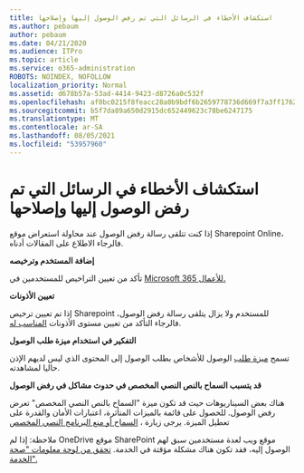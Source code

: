 ```yaml
---
title: استكشاف الأخطاء في الرسائل التي تم رفض الوصول إليها وإصلاحها
ms.author: pebaum
author: pebaum
ms.date: 04/21/2020
ms.audience: ITPro
ms.topic: article
ms.service: o365-administration
ROBOTS: NOINDEX, NOFOLLOW
localization_priority: Normal
ms.assetid: d678b57a-53ad-4414-9423-d8726a0c532f
ms.openlocfilehash: af0bc0215f8feacc28a0b9bdf6b2659778736d669f7a3ff17628401e23d5fb6f
ms.sourcegitcommit: b5f7da89a650d2915dc652449623c78be6247175
ms.translationtype: MT
ms.contentlocale: ar-SA
ms.lasthandoff: 08/05/2021
ms.locfileid: "53957960"
---
```

# <a name="troubleshoot-access-denied-messages"></a>استكشاف الأخطاء في الرسائل التي تم رفض الوصول إليها وإصلاحها

إذا كنت تتلقى رسالة رفض الوصول عند محاولة استعراض موقع Sharepoint Online، فالرجاء الاطلاع على المقالات أدناه.

**إضافة المستخدم وترخيصه**

تأكد من تعيين التراخيص للمستخدمين في [Microsoft 365 للأعمال.](https://docs.microsoft.com/microsoft-365/admin/add-users/add-users)

**تعيين الأذونات**

إذا تم تعيين ترخيص Sharepoint للمستخدم ولا يزال يتلقى رسالة رفض الوصول، فالرجاء التأكد من تعيين مستوى الأذونات [المناسب له](https://docs.microsoft.com/sharepoint/understanding-permission-levels).

**التفكير في استخدام ميزة طلب الوصول**

تسمح [ميزة طلب](https://support.office.com/article/Set-up-and-manage-access-requests-94B26E0B-2822-49D4-929A-8455698654B3) الوصول للأشخاص بطلب الوصول إلى المحتوى الذي ليس لديهم الإذن حاليا لمشاهدته. 

**قد يتسبب السماح بالنص النصي المخصص في حدوث مشاكل في رفض الوصول**

هناك بعض السيناريوهات حيث قد تكون ميزة "السماح بالنص النصي المخصص" تعرض رفض الوصول. للحصول على قائمة بالميزات المتأثرة، اعتبارات الأمان والقدرة على تعطيل الميزة. يرجى زيارة ، [السماح أو منع البرنامج النصي المخصص](https://docs.microsoft.com/sharepoint/allow-or-prevent-custom-script)

ملاحظة: إذا لم OneDrive موقع SharePoint موقع ويب لعدة مستخدمين سبق لهم الوصول إليه، فقد تكون هناك مشكلة مؤقتة في الخدمة. [تحقق من لوحة معلومات "صحة الخدمة".](https://portal.office.com/adminportal/home#/servicehealth)


  

